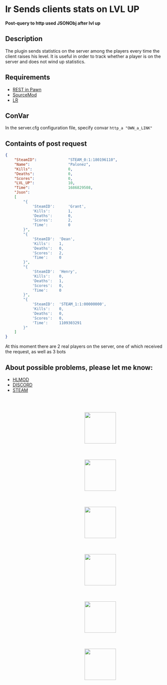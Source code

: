# lr Sends clients stats on LVL UP
 **Post-query to http used JSONObj after lvl up**

## Description
The plugin sends statistics on the server among the players every time the client raises his level. It is useful in order to track whether a player is on the server and does not wind up statistics.

## Requirements
- [REST in Pawn](https://hlmod.net/resources/rest-in-pawn.468/)
- [SourceMod](https://www.sourcemod.net/downloads.php?branch=stable)
- [LR](https://github.com/levelsranks/levels-ranks-core/tree/3.1.7B2)

## ConVar
In the server.cfg configuration file, specify convar `http_a "OWN_a_LINK"`

## Containts of post request
```json
{
	"SteamID":				"STEAM_0:1:180196110",
	"Name":					"Palonez",
	"Kills":				0,
	"Deaths":				0,
	"Scores":				0,
	"LVL_UP":				10,
	"Time":					1686829508,
	"Json":
	[
		"{
			'SteamID':		'Grant', 				
			'Kills':		1,	
			'Deaths':		0,	
			'Scores':		2,	
			'Time':			0
		}",
		"{
			'SteamID':	'Dean', 				
			'Kills':	1,	
			'Deaths':	0,	
			'Scores':	2,	
			'Time':		0
		}",
		"{
			'SteamID':	'Henry', 				
			'Kills':	0,	
			'Deaths':	1,	
			'Scores':	0,	
			'Time':		0
		}",
		"{
			'SteamID':	'STEAM_1:1:00000000',	
			'Kills':	0,	
			'Deaths':	0,	
			'Scores':	0,	
			'Time':		1109303291
		}"
	]
}
```
At this moment there are 2 real players on the server, one of which received the request, as well as 3 bots

## About possible problems, please let me know: 
- [HLMOD](https://hlmod.ru/members/palonez.92448/)
- [DISCORD](https://discord.com/users/quake1011/)
- [STEAM](https://steamcommunity.com/id/comecamecame/)

<pre>
	<center>
		<a src='https://vk.com/bgtroll'>
			<img type="full" width="100px" height="100px" src="https://hlmod.net/attachments/vk-process-mining-kopija-png.113163/">
		</a>
		
		<a src='https://hlmod.ru/members/palonez.92448/'>
			<img type="full" width="100px" height="100px" src="https://hlmod.net/attachments/png-transparent-brand-logo-steam-gump-s-kopija-png.113164/">
		</a>
		
		<a src='https://discordapp.com/users/quake1011/'>
			<img type="full" width="100px" height="100px" src="https://hlmod.net/attachments/app-icons-discord-png.113165/">
		</a>  
		
		<a src='https://steamcommunity.com/id/comecamecame'>
			<img type="full" width="100px" height="100px" src="https://hlmod.net/attachments/s-l500-png.113166/">
		</a>
		
		<a src='https://t.me/ArrayListX'>
			<img type="full" width="100px" height="100px" src="https://hlmod.net/attachments/tg-process-mining-kopija-png.113176/">
		</a>

		<a src='https://github.com/Quake1011'>
			<img type="full" width="100px" height="100px" src="https://hlmod.net/attachments/2056021-png.113177/">
		</a>
	</center>
</pre>
